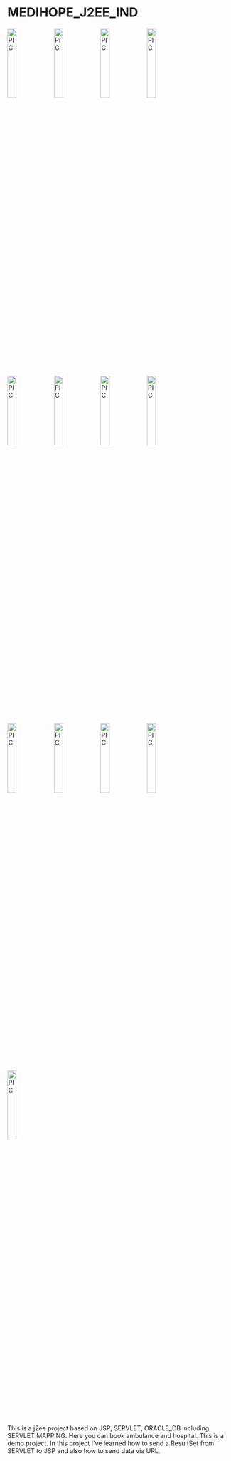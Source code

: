 # MEDIHOPE_J2EE_IND
<img align="center" alt="PIC" src="pic(1).png" width = "20%" heignt = "30%"/>
<img align="center" alt="PIC" src="pic(2).png" width = "20%" heignt = "30%"/>
<img align="center" alt="PIC" src="pic(3).png" width = "20%" heignt = "30%"/>
<img align="center" alt="PIC" src="pic(4).png" width = "20%" heignt = "30%"/>
<img align="center" alt="PIC" src="pic(5).png" width = "20%" heignt = "30%"/>
<img align="center" alt="PIC" src="pic(6).png" width = "20%" heignt = "30%"/>
<img align="center" alt="PIC" src="pic(7).png" width = "20%" heignt = "30%"/>
<img align="center" alt="PIC" src="pic(8).png" width = "20%" heignt = "30%"/>
<img align="center" alt="PIC" src="pic(9).png" width = "20%" heignt = "30%"/>
<img align="center" alt="PIC" src="pic(10).png" width = "20%" heignt = "30%"/>
<img align="center" alt="PIC" src="pic(11).png" width = "20%" heignt = "30%"/>
<img align="center" alt="PIC" src="pic(12).png" width = "20%" heignt = "30%"/>
<img align="center" alt="PIC" src="pic(13).png" width = "20%" heignt = "30%"/>


This is a j2ee project based on JSP, SERVLET, ORACLE_DB including SERVLET MAPPING. Here you can book ambulance and hospital. This is a demo project.
In this project I've learned how to send a ResultSet from SERVLET to JSP and also how to send data via URL.